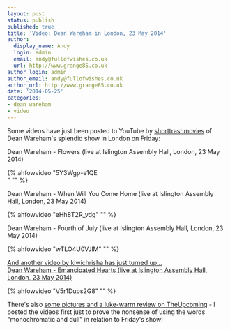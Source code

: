 ```yaml
---
layout: post
status: publish
published: true
title: 'Video: Dean Wareham in London, 23 May 2014'
author:
  display_name: Andy
  login: admin
  email: andy@fullofwishes.co.uk
  url: http://www.grange85.co.uk
author_login: admin
author_email: andy@fullofwishes.co.uk
author_url: http://www.grange85.co.uk
date: '2014-05-25'
categories:
- dean wareham
- video
---
```

<p>Some videos have just been posted to YouTube by <a href="https://www.youtube.com/channel/UChppBef_tltSEuFqnEu8Qzw">shorttrashmovies</a> of Dean Wareham's splendid show in London on Friday:</p>
<p>Dean Wareham - Flowers (live at Islington Assembly Hall, London, 23 May 2014)<br />

{% ahfowvideo "5Y3Wgp-e1QE<br />" "" %}

<!--more &hellip;more videos from the London show--></p>
<p>Dean Wareham - When Will You Come Home (live at Islington Assembly Hall, London, 23 May 2014)<br />

{% ahfowvideo "eHh8T2R_vdg" "" %}

<p>Dean Wareham - Fourth of July (live at Islington Assembly Hall, London, 23 May 2014)<br />

{% ahfowvideo "wTLO4U0VJlM" "" %}

<p><ins datetime="2014-05-26T14:15:34+00:00">And another video by kiwichrisha has just turned up...<br />
Dean Wareham - Emancipated Hearts (live at Islington Assembly Hall, London, 23 May 2014)<br />

{% ahfowvideo "V5r1Dups2G8</ins>" "" %}

<p>There's also <a href="http://www.theupcoming.co.uk/2014/05/24/dean-wareham-at-islington-assembly-hall-live-review/">some pictures and a luke-warm review on TheUpcoming</a> - I posted the videos first just to prove the nonsense of using the words "monochromatic and dull" in relation to Friday's show!</p>
